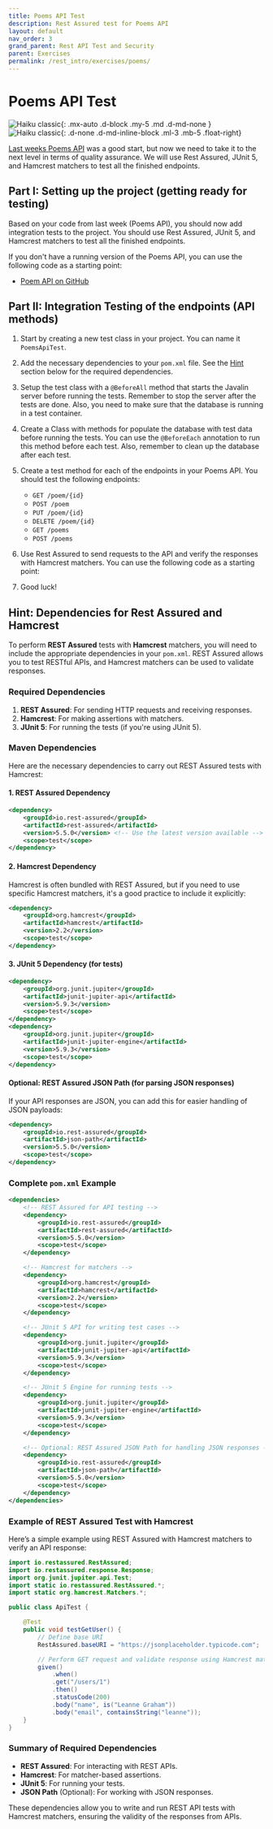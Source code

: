 ```yaml
---
title: Poems API Test
description: Rest Assured test for Poems API
layout: default
nav_order: 3
grand_parent: Rest API Test and Security
parent: Exercises
permalink: /rest_intro/exercises/poems/
---
```


# Poems API Test

![Haiku classic](./images/haiku.jpg){: .mx-auto .d-block .my-5 .md .d-md-none }
![Haiku classic](./images/haiku.jpg){: .d-none .d-md-inline-block .ml-3 .mb-5 .float-right}

[Last weeks Poems API](../../rest_intro/exercises/codelab.md) was a good start, but now we need to take it to the next level in terms of quality assurance. We will use Rest Assured, JUnit 5, and Hamcrest matchers to test all the finished endpoints.

## Part I: Setting up the project (getting ready for testing)

Based on your code from last week (Poems API), you should now add integration tests to the project. You should use Rest Assured, JUnit 5, and Hamcrest matchers to test all the finished endpoints.

If you don't have a running version of the Poems API, you can use the following code as a starting point:

- [Poem API on GitHub](https://github.com/jonbertelsen/poems/tree/architecture)

## Part II: Integration Testing of the endpoints (API methods)

1. Start by creating a new test class in your project. You can name it `PoemsApiTest`.
2. Add the necessary dependencies to your `pom.xml` file. See the [Hint](#hint-dependencies-for-rest-assured-and-hamcrest) section below for the required dependencies.
3. Setup the test class with a `@BeforeAll` method that starts the Javalin server before running the tests. Remember to stop the server after the tests are done. Also, you need to make sure that the database is running in a test container.
4. Create a Class with methods for populate the database with test data before running the tests. You can use the `@BeforeEach` annotation to run this method before each test. Also, remember to clean up the database after each test.
5. Create a test method for each of the endpoints in your Poems API. You should test the following endpoints:

   - `GET /poem/{id}`
   - `POST /poem`
   - `PUT /poem/{id}`
   - `DELETE /poem/{id}`
   - `GET /poems`
   - `POST /poems`

6. Use Rest Assured to send requests to the API and verify the responses with Hamcrest matchers. You can use the following code as a starting point:
7. Good luck!

## Hint: Dependencies for Rest Assured and Hamcrest

To perform **REST Assured** tests with **Hamcrest** matchers, you will need to include the appropriate dependencies in your `pom.xml`. REST Assured allows you to test RESTful APIs, and Hamcrest matchers can be used to validate responses.

### Required Dependencies

1. **REST Assured**: For sending HTTP requests and receiving responses.
2. **Hamcrest**: For making assertions with matchers.
3. **JUnit 5**: For running the tests (if you're using JUnit 5).

### Maven Dependencies

Here are the necessary dependencies to carry out REST Assured tests with Hamcrest:

#### 1. **REST Assured** Dependency

```xml
<dependency>
    <groupId>io.rest-assured</groupId>
    <artifactId>rest-assured</artifactId>
    <version>5.5.0</version> <!-- Use the latest version available -->
    <scope>test</scope>
</dependency>
```

#### 2. **Hamcrest** Dependency

Hamcrest is often bundled with REST Assured, but if you need to use specific Hamcrest matchers, it's a good practice to include it explicitly:

```xml
<dependency>
    <groupId>org.hamcrest</groupId>
    <artifactId>hamcrest</artifactId>
    <version>2.2</version>
    <scope>test</scope>
</dependency>
```

#### 3. **JUnit 5** Dependency (for tests)

```xml
<dependency>
    <groupId>org.junit.jupiter</groupId>
    <artifactId>junit-jupiter-api</artifactId>
    <version>5.9.3</version>
    <scope>test</scope>
</dependency>
<dependency>
    <groupId>org.junit.jupiter</groupId>
    <artifactId>junit-jupiter-engine</artifactId>
    <version>5.9.3</version>
    <scope>test</scope>
</dependency>
```

#### Optional: **REST Assured JSON Path** (for parsing JSON responses)

If your API responses are JSON, you can add this for easier handling of JSON payloads:

```xml
<dependency>
    <groupId>io.rest-assured</groupId>
    <artifactId>json-path</artifactId>
    <version>5.5.0</version>
    <scope>test</scope>
</dependency>
```

### Complete `pom.xml` Example

```xml
<dependencies>
    <!-- REST Assured for API testing -->
    <dependency>
        <groupId>io.rest-assured</groupId>
        <artifactId>rest-assured</artifactId>
        <version>5.5.0</version>
        <scope>test</scope>
    </dependency>

    <!-- Hamcrest for matchers -->
    <dependency>
        <groupId>org.hamcrest</groupId>
        <artifactId>hamcrest</artifactId>
        <version>2.2</version>
        <scope>test</scope>
    </dependency>

    <!-- JUnit 5 API for writing test cases -->
    <dependency>
        <groupId>org.junit.jupiter</groupId>
        <artifactId>junit-jupiter-api</artifactId>
        <version>5.9.3</version>
        <scope>test</scope>
    </dependency>

    <!-- JUnit 5 Engine for running tests -->
    <dependency>
        <groupId>org.junit.jupiter</groupId>
        <artifactId>junit-jupiter-engine</artifactId>
        <version>5.9.3</version>
        <scope>test</scope>
    </dependency>

    <!-- Optional: REST Assured JSON Path for handling JSON responses -->
    <dependency>
        <groupId>io.rest-assured</groupId>
        <artifactId>json-path</artifactId>
        <version>5.5.0</version>
        <scope>test</scope>
    </dependency>
</dependencies>
```

### Example of REST Assured Test with Hamcrest

Here’s a simple example using REST Assured with Hamcrest matchers to verify an API response:

```java
import io.restassured.RestAssured;
import io.restassured.response.Response;
import org.junit.jupiter.api.Test;
import static io.restassured.RestAssured.*;
import static org.hamcrest.Matchers.*;

public class ApiTest {

    @Test
    public void testGetUser() {
        // Define base URI
        RestAssured.baseURI = "https://jsonplaceholder.typicode.com";

        // Perform GET request and validate response using Hamcrest matchers
        given()
            .when()
            .get("/users/1")
            .then()
            .statusCode(200)
            .body("name", is("Leanne Graham"))
            .body("email", containsString("leanne"));
    }
}
```

### Summary of Required Dependencies

- **REST Assured**: For interacting with REST APIs.
- **Hamcrest**: For matcher-based assertions.
- **JUnit 5**: For running your tests.
- **JSON Path** (Optional): For working with JSON responses.

These dependencies allow you to write and run REST API tests with Hamcrest matchers, ensuring the validity of the responses from APIs.
